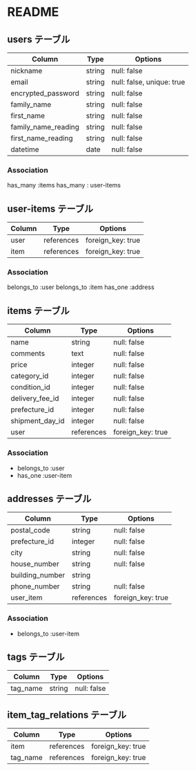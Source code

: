 # README

## users テーブル

| Column                        | Type     | Options                  |
| ----------------------------- | -------- | ------------------------ |
| nickname                      | string   | null: false              |
| email                         | string   | null: false, unique: true|
| encrypted_password            | string   | null: false              |
| family_name                   | string   | null: false              |
| first_name                    | string   | null: false              |
| family_name_reading           | string   | null: false              |
| first_name_reading            | string   | null: false              |
| datetime                      | date     | null: false              |

### Association

has_many :items
has_many : user-items


## user-items テーブル

| Column                        | Type       | Options                        | 
| ----------------------------- | -----------| -------------------------------|
| user                          | references | foreign_key: true              |    
| item                          | references | foreign_key: true              |
### Association

belongs_to :user
belongs_to :item
has_one :address



## items テーブル

| Column                        | Type     | Options                          |
| ----------------------------- | -------- | -------------------------------- |
| name                          | string   | null: false                      |
| comments                      | text     | null: false                      |
| price                         | integer  | null: false                      |
| category_id                   | integer  | null: false                      |
| condition_id                  | integer  | null: false                      |
| delivery_fee_id               | integer  | null: false                      |
| prefecture_id                 | integer  | null: false                      |
| shipment_day_id               | integer  | null: false                      |
| user                          | references | foreign_key: true              |



### Association

- belongs_to :user
- has_one :user-item



## addresses テーブル

| Column                        | Type     | Options                          |
| ----------------------------- | -------- | -------------------------------- |
| postal_code                   | string   | null: false                      |
| prefecture_id                 | integer  | null: false                      |
| city                          | string   | null: false                      |
| house_number                  | string   | null: false                      |
| building_number               | string   |                                  |
| phone_number                  | string   | null: false                      |
| user_item                     | references | foreign_key: true              |


### Association

- belongs_to :user-item


## tags テーブル

| Column                        | Type     | Options                          |
| ----------------------------- | -------- | -------------------------------- |
| tag_name                      | string   | null: false                      |


## item_tag_relations テーブル

| Column                        | Type       | Options                          |
| ----------------------------- | ---------- | -------------------------------- |
| item                          | references | foreign_key: true                | 
| tag_name                      | references | foreign_key: true                |
